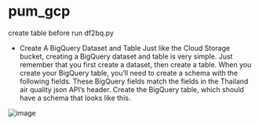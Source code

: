 # pum_gcp
create table before run df2bq.py

- Create A BigQuery Dataset and Table
Just like the Cloud Storage bucket, creating a BigQuery dataset and table is very simple. Just remember that you first create a dataset, then create a table. 
When you create your BigQuery table, you’ll need to create a schema with the following fields. These BigQuery fields match the fields in the Thailand air quality json API’s header.
Create the BigQuery table, which should have a schema that looks like this.


 ![image](https://user-images.githubusercontent.com/93181638/203223627-ab54944d-5b71-4132-9094-81dab4c2360c.png)

